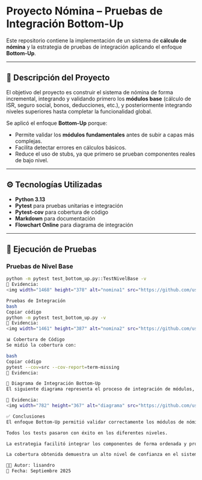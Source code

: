 # Proyecto Nómina – Pruebas de Integración Bottom-Up

Este repositorio contiene la implementación de un sistema de **cálculo de nómina** y la estrategia de pruebas de integración aplicando el enfoque **Bottom-Up**.

---

## 📌 Descripción del Proyecto
El objetivo del proyecto es construir el sistema de nómina de forma incremental, integrando y validando primero los **módulos base** (cálculo de ISR, seguro social, bonos, deducciones, etc.), y posteriormente integrando niveles superiores hasta completar la funcionalidad global.

Se aplicó el enfoque **Bottom-Up** porque:
- Permite validar los **módulos fundamentales** antes de subir a capas más complejas.
- Facilita detectar errores en cálculos básicos.
- Reduce el uso de stubs, ya que primero se prueban componentes reales de bajo nivel.

---

## ⚙️ Tecnologías Utilizadas
- **Python 3.13**
- **Pytest** para pruebas unitarias e integración
- **Pytest-cov** para cobertura de código
- **Markdown** para documentación
- **Flowchart Online** para diagrama de integración

---

## 🚀 Ejecución de Pruebas
### Pruebas de Nivel Base
```bash
python -m pytest test_bottom_up.py::TestNivelBase -v
📸 Evidencia:
<img width="1468" height="378" alt="nomina1" src="https://github.com/user-attachments/assets/519924e6-f812-4981-a5ec-df0a5369a0f9" />

Pruebas de Integración
bash
Copiar código
python -m pytest test_bottom_up.py -v
📸 Evidencia:
<img width="1461" height="387" alt="nomina2" src="https://github.com/user-attachments/assets/9b9272d2-bf40-4e2d-95a8-b57cd8461b51" />

📊 Cobertura de Código
Se midió la cobertura con:

bash
Copiar código
pytest --cov=src --cov-report=term-missing
📸 Evidencia:

🔗 Diagrama de Integración Bottom-Up
El siguiente diagrama representa el proceso de integración de módulos, comenzando desde los cálculos básicos (ISR, seguridad social, bonos, deducciones) hasta el módulo completo de nómina:

📸 Evidencia:
<img width="782" height="367" alt="diagrama" src="https://github.com/user-attachments/assets/83c6f7d7-bf86-4c45-919c-59bd5df18c14" />

✅ Conclusiones
El enfoque Bottom-Up permitió validar correctamente los módulos de nómina.

Todos los tests pasaron con éxito en los diferentes niveles.

La estrategia facilitó integrar los componentes de forma ordenada y progresiva.

La cobertura obtenida demuestra un alto nivel de confianza en el sistema implementado.

👨‍💻 Autor: lisandro
📅 Fecha: Septiembre 2025

